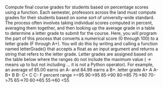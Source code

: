 Compute final course grades for students based on percentage scores using a function.  Each semester, professors across the land must compute grades for their students based on some sort of university-wide standard. The process often involves taking individual scores computed in percent, averaging them together, and then looking up the average grade in a table to determine a letter grade to submit for the course. Here, you will program the part of this process that converts a numerical score (0 through 100) to a letter grade (F through A+). You will do this by writing and calling a function named letterGrade() that accepts a float as an input argument and returns a string that refers to the letter grade. Letter grades are assigned based on the table below where the ranges do not include the maximum value ( -> means up to but not including … it is not a Python operator). For example, an average of 85.00 earns an A- and 84.99 earns a B+. letter grade A+ A A- B+ B B- C+ C C- F percent range >=95 90->95 85->90 80->85 75->80 70->75 65->70 60->65 55->60 <55
